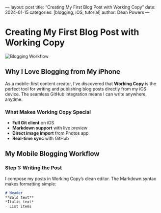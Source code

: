 
—
layout: post
title: “Creating My First Blog Post with Working Copy”
date: 2024-01-15
categories: [blogging, iOS, tutorial]
author: Dean Powers
—

# Creating My First Blog Post with Working Copy

![Blogging Workflow](./images/working-copy-blog-setup.jpg)

## Why I Love Blogging from My iPhone

As a mobile-first content creator, I’ve discovered that **Working Copy** is the perfect tool for writing and publishing blog posts directly from my iOS device. The seamless GitHub integration means I can write anywhere, anytime.

### What Makes Working Copy Special

- **Full Git client** on iOS
- **Markdown support** with live preview
- **Direct image import** from Photos app
- **Real-time sync** with GitHub

## My Mobile Blogging Workflow

### Step 1: Writing the Post
I compose my posts in Working Copy’s clean editor. The Markdown syntax makes formatting simple:

```markdown
# Header
**Bold text**
*Italic text*
- List items